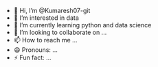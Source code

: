 - 👋 Hi, I’m @Kumaresh07-git
- 👀 I’m interested in data
- 🌱 I’m currently learning python and data science
- 💞️ I’m looking to collaborate on ...
- 📫 How to reach me ...
- 😄 Pronouns: ...
- ⚡ Fun fact: ...

<!---
Kumaresh07-git/Kumaresh07-git is a ✨ special ✨ repository because its `README.md` (this file) appears on your GitHub profile.
You can click the Preview link to take a look at your changes.
--->
